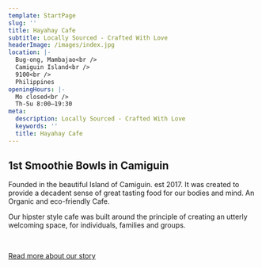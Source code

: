 ```yaml
---
template: StartPage
slug: ''
title: Hayahay Cafe
subtitle: Locally Sourced - Crafted With Love
headerImage: /images/index.jpg
location: |-
  Bug-ong, Mambajao<br />
  Camiguin Island<br />
  9100<br />
  Philippines
openingHours: |-
  Mo closed<br />
  Th-Su 8:00–19:30
meta:
  description: Locally Sourced - Crafted With Love
  keywords: ''
  title: Hayahay Cafe
---
```

## 1st Smoothie Bowls in Camiguin

Founded in the beautiful Island of Camiguin. est 2017. It was created to provide a decadent sense of great tasting food for our bodies and mind. An Organic and eco-friendly Cafe.

Our hipster style cafe was built around the principle of creating an utterly welcoming space, for individuals, families and groups.

<p>&nbsp;</p>
<a class="btn btn-primary" href="/story">Read more about our story</a>
